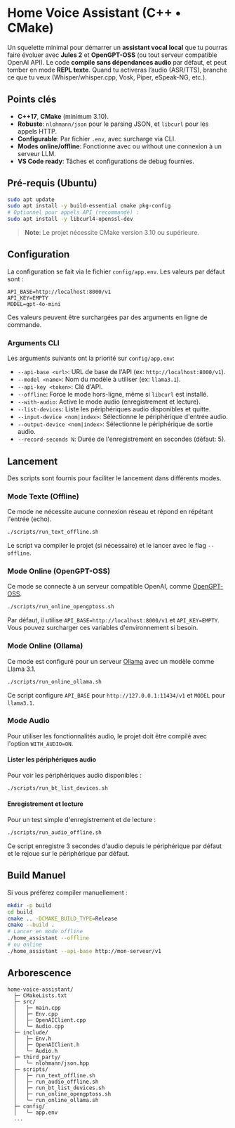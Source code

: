 # Home Voice Assistant (C++ • CMake)

Un squelette minimal pour démarrer un **assistant vocal local** que tu pourras
faire évoluer avec **Jules 2** et **OpenGPT-OSS** (ou tout serveur compatible OpenAI API).
Le code **compile sans dépendances audio** par défaut, et peut tomber en mode **REPL texte**.
Quand tu activeras l’audio (ASR/TTS), branche ce que tu veux (Whisper/whisper.cpp, Vosk, Piper, eSpeak-NG, etc.).

## Points clés

- **C++17**, **CMake** (minimum 3.10).
- **Robuste**: `nlohmann/json` pour le parsing JSON, et `libcurl` pour les appels HTTP.
- **Configurable**: Par fichier `.env`, avec surcharge via CLI.
- **Modes online/offline**: Fonctionne avec ou without une connexion à un serveur LLM.
- **VS Code ready**: Tâches et configurations de debug fournies.

## Pré-requis (Ubuntu)

```bash
sudo apt update
sudo apt install -y build-essential cmake pkg-config
# Optionnel pour appels API (recommandé) :
sudo apt install -y libcurl4-openssl-dev
```
> **Note**: Le projet nécessite CMake version 3.10 ou supérieure.

## Configuration

La configuration se fait via le fichier `config/app.env`. Les valeurs par défaut sont :
```
API_BASE=http://localhost:8000/v1
API_KEY=EMPTY
MODEL=gpt-4o-mini
```
Ces valeurs peuvent être surchargées par des arguments en ligne de commande.

### Arguments CLI

Les arguments suivants ont la priorité sur `config/app.env`:
- `--api-base <url>`: URL de base de l'API (ex: `http://localhost:8000/v1`).
- `--model <name>`: Nom du modèle à utiliser (ex: `llama3.1`).
- `--api-key <token>`: Clé d'API.
- `--offline`: Force le mode hors-ligne, même si `libcurl` est installé.
- `--with-audio`: Active le mode audio (enregistrement et lecture).
- `--list-devices`: Liste les périphériques audio disponibles et quitte.
- `--input-device <nom|index>`: Sélectionne le périphérique d'entrée audio.
- `--output-device <nom|index>`: Sélectionne le périphérique de sortie audio.
- `--record-seconds N`: Durée de l'enregistrement en secondes (défaut: 5).

## Lancement

Des scripts sont fournis pour faciliter le lancement dans différents modes.

### Mode Texte (Offline)

Ce mode ne nécessite aucune connexion réseau et répond en répétant l'entrée (echo).
```bash
./scripts/run_text_offline.sh
```
Le script va compiler le projet (si nécessaire) et le lancer avec le flag `--offline`.

### Mode Online (OpenGPT-OSS)

Ce mode se connecte à un serveur compatible OpenAI, comme [OpenGPT-OSS](https://github.com/jules-ai/opengpt-oss).
```bash
./scripts/run_online_opengptoss.sh
```
Par défaut, il utilise `API_BASE=http://localhost:8000/v1` et `API_KEY=EMPTY`. Vous pouvez surcharger ces variables d'environnement si besoin.

### Mode Online (Ollama)

Ce mode est configuré pour un serveur [Ollama](https://ollama.ai/) avec un modèle comme Llama 3.1.
```bash
./scripts/run_online_ollama.sh
```
Ce script configure `API_BASE` pour `http://127.0.0.1:11434/v1` et `MODEL` pour `llama3.1`.

### Mode Audio

Pour utiliser les fonctionnalités audio, le projet doit être compilé avec l'option `WITH_AUDIO=ON`.

#### Lister les périphériques audio
Pour voir les périphériques audio disponibles :
```bash
./scripts/run_bt_list_devices.sh
```

#### Enregistrement et lecture
Pour un test simple d'enregistrement et de lecture :
```bash
./scripts/run_audio_offline.sh
```
Ce script enregistre 3 secondes d'audio depuis le périphérique par défaut et le rejoue sur le périphérique par défaut.

## Build Manuel

Si vous préférez compiler manuellement :
```bash
mkdir -p build
cd build
cmake .. -DCMAKE_BUILD_TYPE=Release
cmake --build .
# Lancer en mode offline
./home_assistant --offline
# ou online
./home_assistant --api-base http://mon-serveur/v1
```

## Arborescence

```
home-voice-assistant/
  ├─ CMakeLists.txt
  ├─ src/
  │   ├─ main.cpp
  │   ├─ Env.cpp
  │   ├─ OpenAIClient.cpp
  │   └─ Audio.cpp
  ├─ include/
  │   ├─ Env.h
  │   ├─ OpenAIClient.h
  │   └─ Audio.h
  ├─ third_party/
  │   └─ nlohmann/json.hpp
  ├─ scripts/
  │   ├─ run_text_offline.sh
  │   ├─ run_audio_offline.sh
  │   ├─ run_bt_list_devices.sh
  │   ├─ run_online_opengptoss.sh
  │   └─ run_online_ollama.sh
  ├─ config/
  │   └─ app.env
  ...
```
